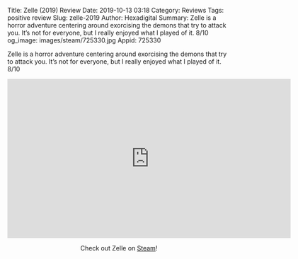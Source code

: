 Title: Zelle (2019) Review
Date: 2019-10-13 03:18
Category: Reviews
Tags: positive review
Slug: zelle-2019
Author: Hexadigital
Summary: Zelle is a horror adventure centering around exorcising the demons that try to attack you. It’s not for everyone, but I really enjoyed what I played of it. 8/10
og_image: images/steam/725330.jpg
Appid: 725330

Zelle is a horror adventure centering around exorcising the demons that try to attack you. It’s not for everyone, but I really enjoyed what I played of it. 8/10

<center><iframe src="https://www.youtube.com/embed/5DsuZkHgGl0?feature=oembed" allow="accelerometer; autoplay; encrypted-media; gyroscope; picture-in-picture" width="640" height="360" frameborder="0"></iframe>

Check out Zelle on [Steam](https://store.steampowered.com/app/725330/?curator_clanid=34633900)!</center>
